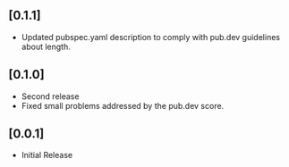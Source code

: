 ## [0.1.1]

* Updated pubspec.yaml description to comply with pub.dev guidelines about length.

## [0.1.0]

* Second release
* Fixed small problems addressed by the pub.dev score.

## [0.0.1]

* Initial Release

